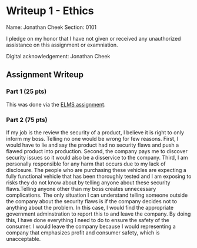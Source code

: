 Writeup 1 - Ethics
======

Name: Jonathan Cheek
Section: 0101

I pledge on my honor that I have not given or received any unauthorized assistance on this assignment or examniation.

Digital acknowledgement: Jonathan Cheek

## Assignment Writeup

### Part 1 (25 pts)

This was done via the [ELMS assignment](https://myelms.umd.edu/courses/1251976/assignments/4726433).

### Part 2 (75 pts)

If my job is the review the security of a product, I believe it is right to only inform my boss. Telling no one would be wrong for few reasons. First, I would have to lie and say the product had no security flaws and push a flawed product into production. Second, the company pays me to discover security issues so it would also be a disservice to the company. Third, I am personally responsible for any harm that occurs due to my lack of disclosure. The people who are purchasing these vehicles are expecting a fully functional vehicle that has been thoroughly tested and I am exposing to risks they do not know about by telling anyone about these security flaws.Telling anyone other than my boss creates unnecessary complications. The only situation I can understand telling someone outside the company about the security flaws is if the company decides not to anything about the problem. In this case, I would find the appropriate government adminstration to report this to and leave the company. By doing this, I have done everything I need to do to ensure the safety of the consumer. I would leave the company because I would representing a company that emphasizes profit and consumer safety, which is unacceptable.


